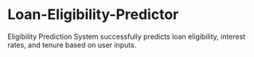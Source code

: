 # Loan-Eligibility-Predictor
 Eligibility Prediction System successfully predicts loan eligibility, interest rates, and tenure based on user inputs.
